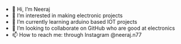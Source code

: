 - 👋 Hi, I’m Neeraj
- 👀 I’m interested in making electronic projects
- 🌱 I’m currently learning arduino based IOT projects
- 💞️ I’m looking to collaborate on GitHub who are good at electronics
- 📫 How to reach me: through Instagram @neeraj.n77


<!---
Rajchary001/Rajchary001 is a ✨ special ✨ repository because its `README.md` (this file) appears on your GitHub profile.
You can click the Preview link to take a look at your changes.
--->
